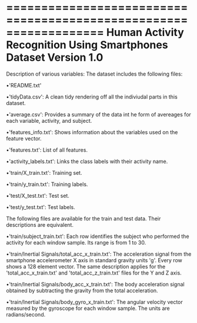 ==================================================================
Human Activity Recognition Using Smartphones Dataset
Version 1.0
==================================================================

Description of various variables:
The dataset includes the following files:

•'README.txt'


•'tidyData.csv': A clean tidy rendering off all the indiviudal parts in this dataset.


•'average.csv': Provides a summary of the data int he form of avereages for each variable, activity, and subject.


•'features_info.txt': Shows information about the variables used on the feature vector.


•'features.txt': List of all features.


•'activity_labels.txt': Links the class labels with their activity name.


•'train/X_train.txt': Training set.


•'train/y_train.txt': Training labels.


•'test/X_test.txt': Test set.


•'test/y_test.txt': Test labels.


The following files are available for the train and test data. Their descriptions are equivalent.

•'train/subject_train.txt': Each row identifies the subject who performed the activity for each window sample. Its range is from 1 to 30.


•'train/Inertial Signals/total_acc_x_train.txt': The acceleration signal from the smartphone accelerometer X axis in standard gravity units 'g'. Every row shows a 128 element vector. The same description applies for the 'total_acc_x_train.txt' and 'total_acc_z_train.txt' files for the Y and Z axis.


•'train/Inertial Signals/body_acc_x_train.txt': The body acceleration signal obtained by subtracting the gravity from the total acceleration.


•'train/Inertial Signals/body_gyro_x_train.txt': The angular velocity vector measured by the gyroscope for each window sample. The units are radians/second.

